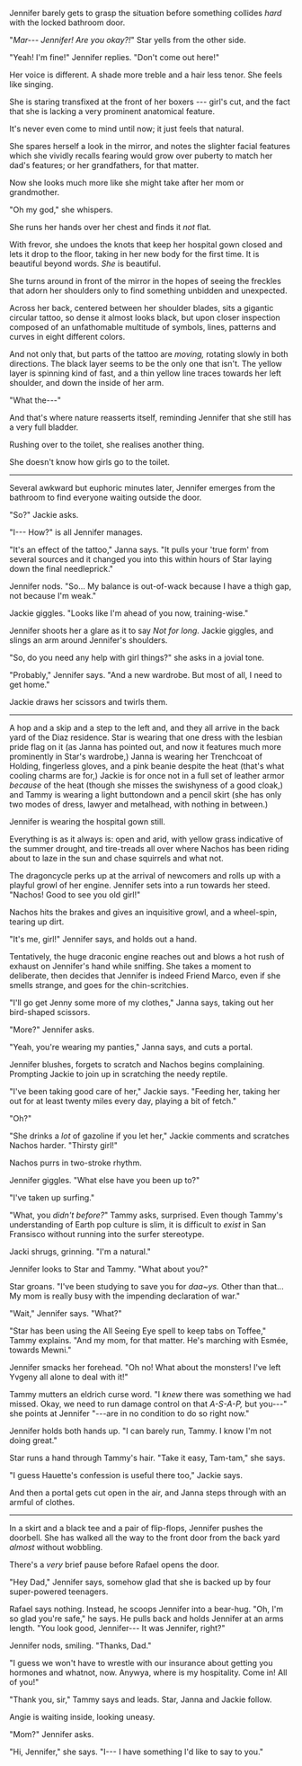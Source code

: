 Jennifer barely gets to grasp the situation before something collides _hard_ with the locked
bathroom door.

"_Mar--- Jennifer! Are you okay?!_" Star yells from the other side.

"Yeah! I'm fine!" Jennifer replies. "Don't come out here!"

Her voice is different. A shade more treble and a hair less tenor. She
feels like singing.

She is staring transfixed at the front of her boxers --- girl's cut, and
the fact that she is lacking a very prominent anatomical feature.

It's never even come to mind until now; it just feels that natural.

She spares herself a look in the mirror, and notes the slighter facial features
which she vividly recalls fearing would grow over puberty to match her dad's features;
or her grandfathers, for that matter.

Now she looks much more like she might take after her mom or grandmother.

"Oh my god," she whispers.

She runs her hands over her chest and finds it _not_ flat.

With frevor, she undoes the knots that keep her hospital gown closed and
lets it drop to the floor, taking in her new body for the first time.
It is beautiful beyond words. _She_ is beautiful.

She turns around in front of the mirror in the hopes of seeing the freckles
that adorn her shoulders only to find something unbidden and unexpected.

Across her back, centered between her shoulder blades, sits a gigantic circular
tattoo, so dense it almost looks black, but upon closer inspection composed of
an unfathomable multitude of symbols, lines, patterns and curves in eight different
colors.

And not only that, but parts of the tattoo are _moving,_ rotating slowly
in both directions. The black layer seems to be the only one that isn't.
The yellow layer is spinning kind of fast, and a thin yellow line traces towards
her left shoulder, and down the inside of her arm.

"What the---"

And that's where nature reasserts itself, reminding Jennifer that she still
has a very full bladder.

Rushing over to the toilet, she realises another thing.

She doesn't know how girls go to the toilet.

----

Several awkward but euphoric minutes later, Jennifer emerges from the bathroom to find
everyone waiting outside the door.

"So?" Jackie asks.

"I--- How?" is all Jennifer manages.

"It's an effect of the tattoo," Janna says. "It pulls your 'true form' from several
sources and it changed you into this within hours of Star laying down the final needleprick."

Jennifer nods. "So... My balance is out-of-wack because I have a thigh gap, not because
I'm weak."

Jackie giggles. "Looks like I'm ahead of you now, training-wise."

Jennifer shoots her a glare as it to say _Not for long._ Jackie giggles, and slings an arm around Jennifer's
shoulders.

"So, do you need any help with girl things?" she asks in a jovial tone.

"Probably," Jennifer says. "And a new wardrobe. But most of all, I need to get home."

Jackie draws her scissors and twirls them.

----

A hop and a skip and a step to the left and, and they all arrive in the back yard of the Diaz residence.
Star is wearing that one dress with the lesbian pride flag on it (as Janna has pointed out, and now it
features much more prominently in Star's wardrobe,) Janna is wearing her Trenchcoat of Holding, fingerless
gloves, and a pink beanie despite the heat (that's what cooling charms are for,)
Jackie is for once not in a full set of leather armor _because_ of the heat (though she misses
the swishyness of a good cloak,) and Tammy is wearing a light buttondown and a pencil skirt (she has
only two modes of dress, lawyer and metalhead, with nothing in between.)

Jennifer is wearing the hospital gown still.

Everything is as it always is: open and arid, with yellow grass indicative of the summer drought, and
tire-treads all over where Nachos has been riding about to laze in the sun and chase squirrels and what
not.

The dragoncycle perks up at the arrival of newcomers and rolls up with a playful growl of her
engine. Jennifer sets into a run towards her steed. "Nachos! Good to see you old girl!"

Nachos hits the brakes and gives an inquisitive growl, and a wheel-spin, tearing up dirt.

"It's me, girl!" Jennifer says, and holds out a hand.

Tentatively, the huge draconic engine reaches out and blows a hot rush of exhaust on Jennifer's
hand while sniffing. She takes a moment to deliberate, then decides that Jennifer is indeed Friend
Marco, even if she smells strange, and goes for the chin-scritchies.

"I'll go get Jenny some more of my clothes," Janna says, taking out her bird-shaped scissors.

"More?" Jennifer asks.

"Yeah, you're wearing my panties," Janna says, and cuts a portal.

Jennifer blushes, forgets to scratch and Nachos begins complaining. Prompting Jackie to join up
in scratching the needy reptile.

"I've been taking good care of her," Jackie says. "Feeding her, taking her out for at least twenty
miles every day, playing a bit of fetch."

"Oh?"

"She drinks a _lot_ of gazoline if you let her," Jackie comments and scratches Nachos harder. "Thirsty girl!"

Nachos purrs in two-stroke rhythm.

Jennifer giggles. "What else have you been up to?"

"I've taken up surfing."

"What, you _didn't before?_" Tammy asks, surprised. Even though Tammy's understanding
of Earth pop culture is slim, it is difficult to _exist_ in San Fransisco without running
into the surfer stereotype.

Jacki shrugs, grinning. "I'm a natural."

Jennifer looks to Star and Tammy. "What about you?"

Star groans. "I've been studying to save you for _daa\~ys._ Other than that... My mom is really
busy with the impending declaration of war."

"Wait," Jennifer says. "What?"

"Star has been using the All Seeing Eye spell to keep tabs on Toffee," Tammy explains. "And my mom,
for that matter. He's marching with Esmée, towards Mewni."

Jennifer smacks her forehead. "Oh no! What about the monsters! I've left Yvgeny all alone to
deal with it!"

Tammy mutters an eldrich curse word. "I _knew_ there was something we had missed. Okay,
we need to run damage control on that _A-S-A-P,_ but you---" she points at Jennifer "---are in no condition
to do so right now."

Jennifer holds both hands up. "I can barely run, Tammy. I know I'm not doing great."

Star runs a hand through Tammy's hair. "Take it easy, Tam-tam," she says.

"I guess Hauette's confession is useful there too," Jackie says.

And then a portal gets cut open in the air, and Janna steps through with
an armful of clothes.

----

In a skirt and a black tee and a pair of flip-flops, Jennifer pushes the doorbell.
She has walked all the way to the front door from the back yard _almost_ without
wobbling.

There's a _very_ brief pause before Rafael opens the door.

"Hey Dad," Jennifer says, somehow glad that she is backed up by four super-powered
teenagers.

Rafael says nothing. Instead, he scoops Jennifer into a bear-hug. "Oh, I'm so glad
you're safe," he says. He pulls back and holds Jennifer at an arms length. "You look
good, Jennifer--- It was Jennifer, right?"

Jennifer nods, smiling. "Thanks, Dad."

"I guess we won't have to wrestle with our insurance about getting you hormones
and whatnot, now. Anywya, where is my hospitality. Come in! All of you!"

"Thank you, sir," Tammy says and leads. Star, Janna and Jackie follow.

Angie is waiting inside, looking uneasy.

"Mom?" Jennifer asks.

"Hi, Jennifer," she says. "I--- I have something I'd like to say to you."
